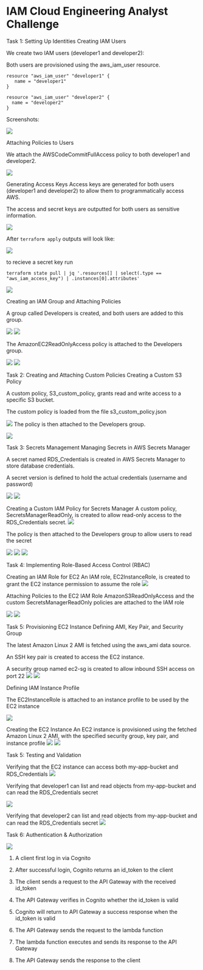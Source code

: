 
# IAM Cloud Engineering Analyst Challenge
Task 1: Setting Up Identities
Creating IAM Users

We create two IAM users (developer1 and developer2):

Both users are provisioned using the aws_iam_user resource.

```
resource "aws_iam_user" "developer1" {
   name = "developer1"
}

resource "aws_iam_user" "developer2" {
  name = "developer2"
}
```
Screenshots:

![](../Screenshot%202024-08-14%20at%206.08.31%20PM.png)

Attaching Policies to Users

We attach the AWSCodeCommitFullAccess policy to both developer1 and developer2.

![](../Screenshot%202024-08-14%20at%206.44.34%20PM.png)

Generating Access Keys
Access keys are generated for both users (developer1 and developer2) to allow them to programmatically access AWS.

The access and secret keys are outputted for both users as sensitive information.

![](../Screenshot%202024-08-14%20at%206.47.40%20PM.png)

After ```terraform apply``` outputs will look like:

![](../Screenshot%202024-08-14%20at%206.48.56%20PM.png)

to recieve a secret key run 

```terraform state pull | jq '.resources[] | select(.type == "aws_iam_access_key") | .instances[0].attributes'```

![](../Screenshot%202024-08-14%20at%206.51.19%20PM.png)

Creating an IAM Group and Attaching Policies

A group called Developers is created, and both users are added to this group.

![](../Screenshot%202024-08-14%20at%206.53.51%20PM.png)
![](../Screenshot%202024-08-14%20at%206.57.00%20PM.png)

The AmazonEC2ReadOnlyAccess policy is attached to the Developers group.

![](../Screenshot%202024-08-14%20at%206.54.51%20PM.png)
![](../Screenshot%202024-08-14%20at%206.56.12%20PM.png)

Task 2: Creating and Attaching Custom Policies
Creating a Custom S3 Policy

A custom policy, S3_custom_policy, grants read and write access to a specific S3 bucket.

The custom policy is loaded from the file s3_custom_policy.json

![](../Screenshot%202024-08-14%20at%207.00.28%20PM.png)
The policy is then attached to the Developers group.

![](../Screenshot%202024-08-14%20at%207.01.34%20PM.png)

Task 3: Secrets Management
Managing Secrets in AWS Secrets Manager

A secret named RDS_Credentials is created in AWS Secrets Manager to store database credentials.

A secret version is defined to hold the actual credentials (username and password)

![](../Screenshot%202024-08-14%20at%207.03.59%20PM.png)
![](../Screenshot%202024-08-14%20at%207.05.25%20PM.png)

Creating a Custom IAM Policy for Secrets Manager
A custom policy, SecretsManagerReadOnly, is created to allow read-only access to the RDS_Credentials secret.
![](../Screenshot%202024-08-14%20at%207.14.27%20PM.png)

The policy is then attached to the Developers group to allow users to read the secret

![](../Screenshot%202024-08-14%20at%207.15.55%20PM.png)
![](../Screenshot%202024-08-14%20at%207.22.12%20PM.png)
![](../Screenshot%202024-08-14%20at%207.23.11%20PM.png)

Task 4: Implementing Role-Based Access Control (RBAC)

Creating an IAM Role for EC2
An IAM role, EC2InstanceRole, is created to grant the EC2 instance permission to assume the role
![](../Screenshot%202024-08-14%20at%207.25.33%20PM.png)

Attaching Policies to the EC2 IAM Role
AmazonS3ReadOnlyAccess and the custom SecretsManagerReadOnly policies are attached to the IAM role

![](../Screenshot%202024-08-14%20at%207.27.10%20PM.png)
![](../Screenshot%202024-08-14%20at%207.27.50%20PM.png)

Task 5: Provisioning EC2 Instance
Defining AMI, Key Pair, and Security Group

The latest Amazon Linux 2 AMI is fetched using the aws_ami data source.

An SSH key pair is created to access the EC2 instance.

A security group named ec2-sg is created to allow inbound SSH access on port 22
![](../Screenshot%202024-08-14%20at%207.29.54%20PM.png)
![](../Screenshot%202024-08-14%20at%207.30.09%20PM.png)

Defining IAM Instance Profile

The EC2InstanceRole is attached to an instance profile to be used by the EC2 instance

![](../Screenshot%202024-08-14%20at%207.32.07%20PM.png)

Creating the EC2 Instance
An EC2 instance is provisioned using the fetched Amazon Linux 2 AMI, with the specified security group, key pair, and instance profile
![](../Screenshot%202024-08-14%20at%207.34.00%20PM.png)
![](../Screenshot%202024-08-14%20at%207.35.05%20PM.png)

Task 5: Testing and Validation

Verifying that the EC2 instance can access both my-app-bucket and RDS_Credentials
![](../Screenshot%202024-08-14%20at%207.37.19%20PM.png)

Verifying that developer1 can list and read objects from my-app-bucket and can read the RDS_Credentials secret

![](../Screenshot%202024-08-14%20at%207.39.43%20PM.png)

Verifying that developer2 can list and read objects from my-app-bucket and can read the RDS_Credentials secret
![](../Screenshot%202024-08-14%20at%208.01.07%20PM.png)

Task 6: Authentication & Authorization

![](../Screenshot%202024-08-14%20at%208.02.45%20PM.png)

1. A client first log in via Cognito

2. After successful login, Cognito returns an id_token to the client

3. The client sends a request to the API Gateway with the received id_token

4. The API Gateway verifies in Cognito whether the id_token is valid

5. Cognito will return to API Gateway a success response when the id_token is valid

6. The API Gateway sends the request to the lambda function

7. The lambda function executes and sends its response to the API Gateway

8. The API Gateway sends the response to the client
